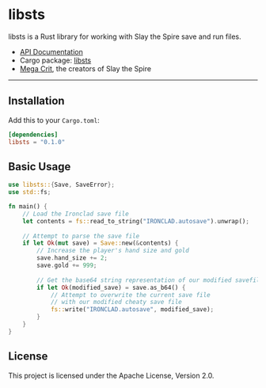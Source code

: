 # libsts

libsts is a Rust library for working with Slay the Spire save and run files.

* [API Documentation](https://docs.rs/libsts/)
* Cargo package: [libsts](https://crates.io/crates/libsts)
* [Mega Crit](https://www.megacrit.com/), the creators of Slay the Spire

---
## Installation

Add this to your `Cargo.toml`:

```toml
[dependencies]
libsts = "0.1.0"
```

## Basic Usage

```rust
use libsts::{Save, SaveError};
use std::fs;

fn main() {
    // Load the Ironclad save file
    let contents = fs::read_to_string("IRONCLAD.autosave").unwrap();
    
    // Attempt to parse the save file
    if let Ok(mut save) = Save::new(&contents) {
        // Increase the player's hand size and gold
        save.hand_size += 2;
        save.gold += 999;
        
        // Get the base64 string representation of our modified savefile
        if let Ok(modified_save) = save.as_b64() {
            // Attempt to overwrite the current save file
            // with our modified cheaty save file
            fs::write("IRONCLAD.autosave", modified_save);
        }
    }
}
```
## License

This project is licensed under the Apache License, Version 2.0.